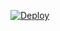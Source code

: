 [![Deploy](https://www.herokucdn.com/deploy/button.svg)](https://dashboard.heroku.com/new?template=https://github.com/MonkTeam/Ss/tree/main)
